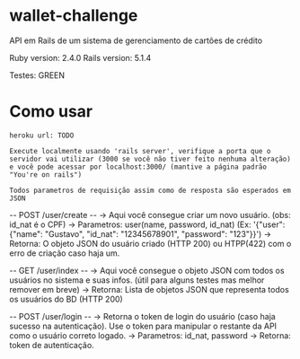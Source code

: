 # wallet-challenge
API em Rails de um sistema de gerenciamento de cartões de crédito

Ruby version: 2.4.0
Rails version: 5.1.4

Testes: GREEN

# Como usar
	heroku url: TODO

	Execute localmente usando 'rails server', verifique a porta que o servidor vai utilizar (3000 se você não tiver feito nenhuma alteração) e você pode acessar por localhost:3000/ (mantive a página padrão "You're on rails")

	Todos parametros de requisição assim como de resposta são esperados em JSON

-- POST /user/create --
	-> Aqui você consegue criar um novo usuário. (obs: id_nat é o CPF)
	-> Parametros: user(name, password, id_nat) (Ex: '{"user": {"name": "Gustavo", "id_nat": "12345678901", "password": "123"}}')
	-> Retorna: O objeto JSON do usuário criado (HTTP 200) ou HTPP(422) com o erro de criação caso haja um.

-- GET /user/index --
	-> Aqui você consegue o objeto JSON com todos os usuários no sistema e suas infos. (útil para alguns testes mas melhor remover em breve)
	-> Retorna: Lista de objetos JSON que representa todos os usuários do BD (HTTP 200)

-- POST /user/login --
	-> Retorna o token de login do usuário (caso haja sucesso na autenticação). Use o token para manipular o restante da API como o usuário correto logado.
	-> Parametros: id_nat, password 
	-> Retorna: token de autenticação.




